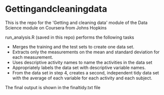 # Gettingandcleaningdata
This is the repo for the 'Getting and cleaning data' module of the Data Science module on Coursera from Johns Hopkins

run_analysis.R (saved in this repo) performs the following tasks
- Merges the training and the test sets to create one data set.
- Extracts only the measurements on the mean and standard deviation for each measurement.
- Uses descriptive activity names to name the activities in the data set
- Appropriately labels the data set with descriptive variable names.
- From the data set in step 4, creates a second, independent tidy data set with the average of each variable for each activity and each subject.

The final output is shown in the finaltidy.txt file
